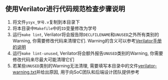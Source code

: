 
## 使用Verilator进行代码规范检查步骤说明

1. 将文件`ysyx_学号.v`复制到本目录下
1. 将本目录中`Makefile`中的`ID`变量修改为学号
1. 运行`make lint`, Verilator将会报告除`DECLFILENAME`和`UNUSED`之外所有类别的Warning,
   你需要修改代码来清理它们. Warning的含义可以参考[Verilator手册的说明][verilator warning]
1. 运行`make lint-unused`, Verilator将会额外报告`UNUSED`类别的Warning,
   你需要修改代码来尽最大可能清理它们
1. 若某些`UNUSED`类别的Warning无法清理,
   需要填写本目录中的文件[verilator-warning.txt][txt]并给出原因,
   用于向SoC团队和后端设计团队提供参考

[verilator warning]: https://veripool.org/guide/latest/warnings.html#list-of-warnings
[txt]: ./verilator-warning.txt
